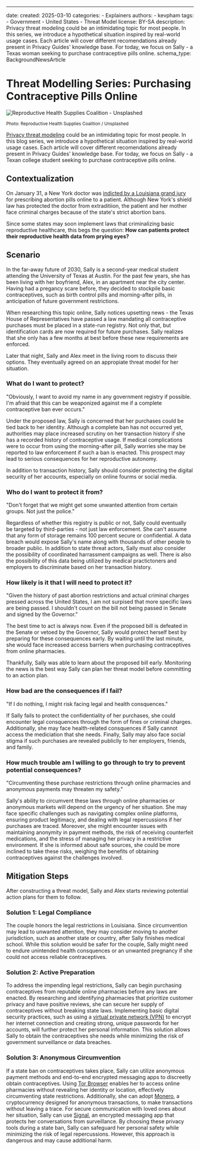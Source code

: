 ---
date:
    created: 2025-03-10
categories:
    - Explainers
authors:
    - kevpham
tags:
    - Government
    - United States
    - Threat Model
license: BY-SA
description: Privacy threat modeling could be an intimidating topic for most people. In this series, we introduce a hypothetical situation inspired by real-world usage cases. Each article will cover different recomendations already present in Privacy Guides' knowledge base. For today, we focus on Sally - a Texas woman seeking to purchase contraceptive pills online.
schema_type: BackgroundNewsArticle

# Threat Modelling Series: Purchasing Contraceptive Pills Online

![Reproductive Health Supplies Coalition - Unsplashed](.../assets/images/purchasing-contraceptive/Reproductive-Health-Supplies-Coalition.jpg)

<small aria-hidden="true">Photo: Reproductive Health Supplies Coalition / Unsplashed</small>

[Privacy threat modeling](https://www.privacyguides.org/en/basics/threat-modeling/) could be an intimidating topic for most people. In this blog series, we introduce a hypothetical situation inspired by real-world usage cases. Each article will cover different recomendations already present in Privacy Guides' knowledge base. For today, we focus on Sally - a Texan college student seeking to purchase contraceptive pills online.

## Contextualization

On January 31, a New York doctor was [indicted by a Louisiana grand jury](https://apnews.com/article/abortion-indictment-lousiana-new-york-doctor-63ff4d9da8a9b592a7ca4ec7ba538cd3) for prescribing abortion pills online to a patient. Although New York's shield law has protected the doctor from extraditiion, the patient and her mother face criminal charges because of the state's strict abortion bans.

Since some states may soon implement laws that criminalizing basic reproductive healthcare, this begs the question: **How can patients protect their reproductive health data from prying eyes?**

## Scenario

In the far-away future of 2030, Sally is a second-year medical student attending the University of Texas at Austin. For the past few years, she has been living with her boyfriend, Alex, in an apartment near the city center. Having had a pregancy scare before, they decided to stockpile basic contraceptives, such as birth control pills and morning-after pills, in anticipation of future government restrictions.

When researching this topic online, Sally notices upsetting news - the Texas House of Representatives have passed a law mandating all contraceptive purchases must be placed in a state-run registry. Not only that, but identification cards are now required for future purchases. Sally realizes that she only has a few months at best before these new requirements are enforced.

Later that night, Sally and Alex meet in the living room to discuss their options. They eventually agreed on an appropiate threat model for her situation.

### What do I want to protect?

"Obviously, I want to avoid my name in any government registry if possible. I'm afraid that this can be weaponized against me if a complete contraceptive ban ever occurs."

Under the proposed law, Sally is concerned that her purchases could be tied back to her identity. Although a complete ban has not occurred yet, authorities may place increased scrutiny on her transaction history if she has a recorded history of contraceptive usage. If medical complications were to occur from using the morning-after pill, Sally worries she may be reported to law enforcement if such a ban is enacted. This prospect may lead to serious consequences for her reproductive autonomy.

In addition to transaction history, Sally should consider protecting the digital security of her accounts, especially on online fourms or social media.

### Who do I want to protect it from?

"Don't forget that we might get some unwanted attention from certain groups. Not just the police."

Regardless of whether this registry is public or not, Sally could eventually be targeted by third-parties - not just law enforcement. She can't assume that any form of storage remains 100 percent secure or confidential. A data breach would expose Sally's name along with thousands of other people to broader public. In addition to state threat actors, Sally must also consider the possibility of coordinated harrassment campaigns as well. There is also the possibility of this data being utilized by medical practictoners and employers to discriminate based on her transaction history.

### How likely is it that I will need to protect it?

"Given the history of past abortion restrictions and actual criminal charges pressed across the United States, I am not surpised that more specific laws are being passed. I shouldn't count on the bill not being passed in Senate and signed by the Governor."

The best time to act is always now. Even if the proposed bill is defeated in the Senate or vetoed by the Governor, Sally would protect herself best by preparing for these consequences early. By waiting until the last minute, she would face increased access barriers when purchasing contraceptives from online pharmacies.

Thankfully, Sally was able to learn about the proposed bill early. Monitoring the news is the best way Sally can plan her threat model before committing to an action plan.

### How bad are the consequences if I fail?

"If I do nothing, I might risk facing legal and health consquences."

If Sally fails to protect the confidentiality of her purchases, she could encounter legal consquences through the form of fines or criminal charges. Additionally, she may face health-related consquences if Sally cannot access the mediciation that she needs. Finally, Sally may also face social stigma if such purchases are revealed publiclly to her employers, friends, and family.

### How much trouble am I willing to go through to try to prevent potential consequences?

"Circumventing these purchase restrictions through online pharmacies and anonymous payments may threaten my safety."

Sally's ability to circumvent these laws through online pharmacies or anonymous markets will depend on the urgency of her situation. She may face specific challenges such as navigating complex online platforms, ensuring product legitimacy, and dealing with legal repercussions if her purchases are traced. Moreover, she might encounter issues with maintaining anonymity in payment methods, the risk of receiving counterfeit medications, and the stress of managing her privacy in a restrictive environment. If she is informed about safe sources, she could be more inclined to take these risks, weighing the benefits of obtaining contraceptives against the challenges involved.

## Mitigation Steps

After constructing a threat model, Sally and Alex starts reviewing potential action plans for them to follow.

### Solution 1: Legal Compliance

The couple honors the legal restrictions in Louisiana. Since circumvention may lead to unwanted attention, they may consider moving to another jurisdiction, such as another state or country, after Sally finishes medical school. While this solution would be safer for the couple, Sally might need to endure unintended health consquences or an unwanted pregnancy if she could not access reliable contraceptives.

### Solution 2: Active Preparation

To address the impending legal restrictions, Sally can begin purchasing contraceptives from reputable online pharmacies before any laws are enacted. By researching and identifying pharmacies that prioritize customer privacy and have positive reviews, she can secure her supply of contraceptives without breaking state laws. Implementing basic digital security practices, such as using a [virtual private network (VPN)](https://www.privacyguides.org/en/vpn/) to encrypt her internet connection and creating strong, unique passwords for her accounts, will further protect her personal information. This solution allows Sally to obtain the contraceptives she needs while minimizing the risk of government surveillance or data breaches.

### Solution 3: Anonymous Circumvention

If a state ban on contraceptives takes place, Sally can utilize anonymous payment methods and end-to-end encrypted messaging apps to discreetly obtain contraceptives. Using [Tor Browser](https://www.privacyguides.org/en/tor/) enables her to access online pharmacies without revealing her identity or location, effectively circumventing state restrictions. Additionally, she can adopt [Monero](https://www.privacyguides.org/en/cryptocurrency/), a cryptocurrency designed for anonymous transactions, to make transactions without leaving a trace. For secure communication with loved ones about her situation, Sally can use [Signal](https://www.privacyguides.org/en/real-time-communication/#encrypted-messengers), an encrypted messaging app that protects her conversations from surveillance. By choosing these privacy tools during a state ban, Sally can safeguard her personal safety while minimizing the risk of legal repercussions. However, this approach is dangerous and may cause additional harm.
